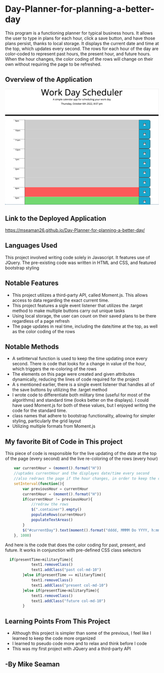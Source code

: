# Day-Planner-for-planning-a-better-day
This program is a functioning planner for typical business hours.  It allows the user to type in plans for each hour, click a save button, and have those plans persist, thanks to local storage.  It displays the current date and time at the top, which updates every second. The rows for each hour of the day are color-coded to represent past hours, the present hour, and future hours.  When the hour changes, the color coding of the rows will change on their own without requiring the page to be refreshed.  

## Overview of the Application
<img src="assets/Word Day Planner.png" width = 600px>

## Link to the Deployed Application
https://mseaman26.github.io/Day-Planner-for-planning-a-better-day/

## Languages Used
This project involved writing code solely in Javascript.  It features use of JQuery.  The pre-existing code was written in HTML and CSS, and featured bootstrap styling

## Notable Features
- This project utilizes a third-party API, called Moment.js.  This allows access to data regarding the exact current time.  
- This project features a sigle event listener that utilizes the .target method to make multiple buttons carry out unique tasks
- Using local storage, the user can count on their saved plans to be there regardless of a page refresh
- The page updates in real time, including the date/time at the top, as well as the color coding of the rows

## Notable Methods
- A setInterval function is used to keep the time updating once every second. There is code that looks for a change in value of the hour, which triggers the re-coloring of the rows
- The elements on this page were created and given attributes dynamically, reducing the lines of code required for the project
- A s mentioned earlier, there is a single event listener that handles all of the save buttons by utilizing the .target method
- I wrote code to differentiate both military time (useful for most of the algorithms) and standard time (looks better on the displays). I could have used Moment.js for both of these values, but I enjoyed writing the code for the standard time.
- class names that adhere to bootstrap functionality, allowing for simpler styling, particularly the grid layout
- Utilizing multiple formats from Moment.js

## My favorite Bit of Code in This project
This piece of code is responsible for the live updating of the date at the top of the page (every second) and the live re-coloring of the rows (every hour)
```javascript
    var currentHour = (moment().format("H"))
    //uptades currentHour and the displayes date/time every second
    //also redraws the page if the hour changes, in order to keep the color coding of the rows up to date!
    setInterval(function(){
        var previousHour = currentHour
        currentHour = (moment().format("H"))
        if(currentHour != previousHour){
            //redraw the rows
            $(".container").empty()
            populateRows(currentHour)
            populateTextAreas()
        }
        $("#currentDay").text(moment().format("dddd, MMMM Do YYYY, h:mm a"))  
    }, 1000)
```
And here is the code that does the color coding for past, present, and future.  It works in conjunction with pre-defined CSS class selectors
```javascript
  if(presentTime>militaryTime){
            text1.removeClass()
            text1.addClass("past col-md-10")
        }else if(presentTime == militaryTime){
            text1.removeClass()
            text1.addClass("present col-md-10")
        }else if(presentTime<militaryTime){
            text1.removeClass()
            text1.addClass("future col-md-10")
        }
```

## Learning Points From This Project
- Although this project is simpler than some of the previous, I feel like I learned to keep the code more organized
- I learned to pseudo code more and to relax and think before I code
- This was my first project with JQuery and a third-party API

## -By Mike Seaman

